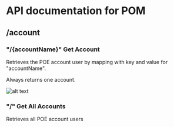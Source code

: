# API documentation for POM


## /account

### "/{accountName}" Get Account
Retrieves the POE account user by mapping with key and value for "accountName". 

Always returns one account.

![alt text](https://github.com/[Ivareh]/[pathofmodifiersapp]/blob/[]/image.jpg?raw=true)

### "/" Get All Accounts
Retrieves all POE account users